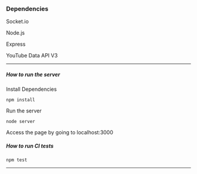 ### Dependencies

Socket.io

Node.js

Express

YouTube Data API V3

---

##### How to run the server

Install Dependencies
```
npm install
```

Run the server
```
node server
```

Access the page by going to localhost:3000

##### How to run CI tests

```
npm test
```

---
